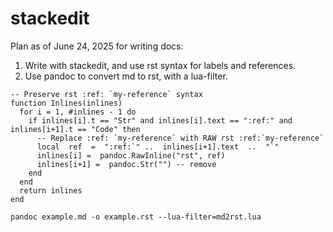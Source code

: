 # stackedit

Plan as of June 24, 2025 for writing docs:
1. Write with stackedit, and use rst syntax for labels and references.
2. Use pandoc to convert md to rst, with a lua-filter.
```
-- Preserve rst :ref: `my-reference` syntax
function Inlines(inlines)
  for i = 1, #inlines - 1 do
    if inlines[i].t == "Str" and inlines[i].text == ":ref:" and inlines[i+1].t == "Code" then
      -- Replace :ref: `my-reference` with RAW rst :ref:`my-reference`
      local  ref  =  ":ref:`" ..  inlines[i+1].text  ..  "`"
      inlines[i] =  pandoc.RawInline("rst", ref)
      inlines[i+1] =  pandoc.Str("") -- remove
    end
  end
  return inlines
end
```
`pandoc example.md -o example.rst --lua-filter=md2rst.lua`

<!--stackedit_data:
eyJoaXN0b3J5IjpbODU1NzUyMDE4XX0=
-->